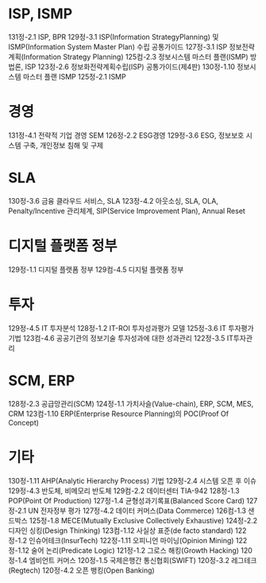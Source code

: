 # ISP, ISMP
131정-2.1 ISP, BPR
129정-3.1 ISP(Information StrategyPlanning) 및 ISMP(Information System Master Plan) 수립 공통가이드
127정-3.1 ISP 정보전략계획(Information Strategy Planning)
125컴-2.3 정보시스템 마스터 플랜(ISMP) 방법론, ISP
123정-2.6 정보화전략계획수립(ISP) 공통가이드(제4판)
130정-1.10 정보시스템 마스터 플랜 ISMP
125정-2.1 ISMP

# 경영
131정-4.1 전략적 기업 경영 SEM
126정-2.2 ESG경영
129정-3.6 ESG, 정보보호 시스템 구축, 개인정보 침해 및 구제

# SLA
130정-3.6 금융 클라우드 서비스, SLA
123정-4.2 아웃소싱, SLA, OLA, Penalty/Incentive 관리체계, SIP(Service Improvement Plan), Annual Reset

# 디지털 플랫폼 정부
129정-1.1 디지털 플랫폼 정부
129컴-4.5 디지털 플랫폼 정부

# 투자
129정-4.5 IT 투자분석
128정-1.2 IT-ROI 투자성과평가 모델
125정-3.6 IT 투자평가 기법
123컴-4.6 공공기관의 정보기술 투자성과에 대한 성과관리
122정-3.5 IT투자관리

# SCM, ERP
128정-2.3 공급망관리(SCM)
124정-1.1 가치사슬(Value-chain), ERP, SCM, MES, CRM
123컴-1.10 ERP(Enterprise Resource Planning)의 POC(Proof Of Concept)

# 기타
130정-1.11 AHP(Analytic Hierarchy Process) 기법
129정-2.4 시스템 오픈 후 이슈
129정-4.3 반도체, 비메모리 반도체
129컴-2.2 데이터센터 TIA-942
128정-1.3 POP(Point Of Production)
127정-1.4 균형성과기록표(Balanced Score Card)
127정-2.1 UN 전자정부 평가
127정-4.2 데이터 커머스(Data Commerce)
126컴-1.3 샌드박스
125정-1.8 MECE(Mutually Exclusive Collectively Exhaustive)
124정-2.2 디자인 싱킹(Design Thinking)
123컴-1.12 사실상 표준(de facto standard)
122정-1.2 인슈어테크(InsurTech)
122정-1.11 오피니언 마이닝(Opinion Mining)
122정-1.12 술어 논리(Predicate Logic)
121정-1.2 그로스 해킹(Growth Hacking)
120정-1.4 엠비언트 커머스
120정-1.5 국제은행간 통신협회(SWIFT)
120정-3.2 레그테크(Regtech)
120정-4.2 오픈 뱅킹(Open Banking)